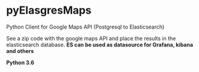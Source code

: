 # pyElasgresMaps
Python Client for Google Maps API (Postgresql to Elasticsearch)

See a zip code with the google maps API and place the results in the elasticsearch database.
**ES can be used as datasource for Grafana, kibana and others**

**Python 3.6**

